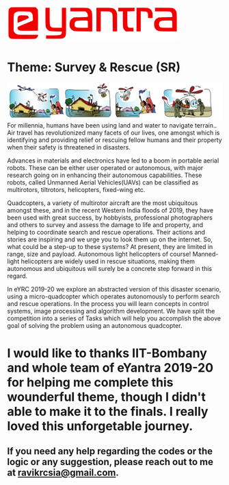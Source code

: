 # <img src="logo.png" alt="drawing" width="400"/>
# Theme: Survey & Rescue (SR)
![survay and rescue](sr.png "e-Yantra")
For millennia, humans have been using land and water to navigate terrain.. Air travel has revolutionized many facets of our lives, one amongst which is identifying and providing relief or rescuing fellow humans and their property when their safety is threatened in disasters.

Advances in materials and electronics have led to a boom in portable aerial robots. These can be either user operated or autonomous, with major research going on in enhancing their autonomous capabilities. These robots, called Unmanned Aerial Vehicles(UAVs) can be classified as multirotors, tiltrotors, helicopters, fixed-wing etc.

Quadcopters, a variety of multirotor aircraft are the most ubiquitous amongst these, and in the recent Western India floods of 2019, they have been used with great success, by hobbyists, professional photographers and others to survey and assess the damage to life and property, and helping to coordinate search and rescue operations. Their actions and stories are inspiring and we urge you to look them up on the internet. So, what could be a step-up to these systems? At present, they are limited in range, size and payload. Autonomous light helicopters of course! Manned-light helicopters are widely used in rescue situations, making them autonomous and ubiquitous will surely be a concrete step forward in this regard.

In eYRC 2019-20 we explore an abstracted version of this disaster scenario, using a micro-quadcopter which operates autonomously to perform search and rescue operations. In the process you will learn concepts in control systems, image processing and algorithm development. We have split the competition into a series of Tasks which will help you accomplish the above goal of solving the problem using an autonomous quadcopter.

# I would like to thanks IIT-Bombany and whole team of eYantra 2019-20 for helping me complete this wounderful theme, though I didn't able to make it to the finals. I really loved this unforgetable journey.

## If you need any help regarding the codes or the logic or any suggestion, please reach out to me at ravikrcsia@gmail.com.

